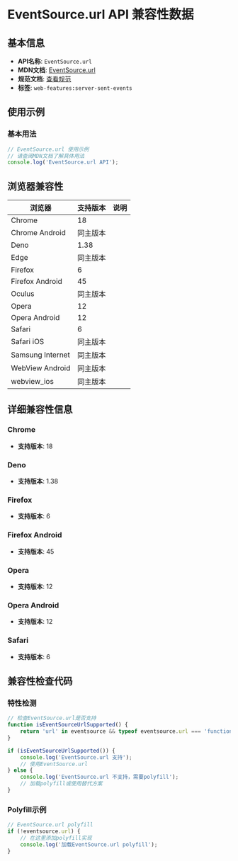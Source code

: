 # EventSource.url API 兼容性数据

## 基本信息

- **API名称**: `EventSource.url`
- **MDN文档**: [EventSource.url](https://developer.mozilla.org/docs/Web/API/EventSource/url)
- **规范文档**: [查看规范](https://html.spec.whatwg.org/multipage/server-sent-events.html#dom-eventsource-url-dev)
- **标签**: `web-features:server-sent-events`

## 使用示例

### 基本用法

```javascript
// EventSource.url 使用示例
// 请查阅MDN文档了解具体用法
console.log('EventSource.url API');
```

## 浏览器兼容性

| 浏览器 | 支持版本 | 说明 |
|--------|----------|------|
| Chrome | 18 |  |
| Chrome Android | 同主版本 |  |
| Deno | 1.38 |  |
| Edge | 同主版本 |  |
| Firefox | 6 |  |
| Firefox Android | 45 |  |
| Oculus | 同主版本 |  |
| Opera | 12 |  |
| Opera Android | 12 |  |
| Safari | 6 |  |
| Safari iOS | 同主版本 |  |
| Samsung Internet | 同主版本 |  |
| WebView Android | 同主版本 |  |
| webview_ios | 同主版本 |  |

## 详细兼容性信息

### Chrome

- **支持版本**: 18

### Deno

- **支持版本**: 1.38

### Firefox

- **支持版本**: 6

### Firefox Android

- **支持版本**: 45

### Opera

- **支持版本**: 12

### Opera Android

- **支持版本**: 12

### Safari

- **支持版本**: 6

## 兼容性检查代码

### 特性检测

```javascript
// 检查EventSource.url是否支持
function isEventSourceUrlSupported() {
    return 'url' in eventsource && typeof eventsource.url === 'function';
}

if (isEventSourceUrlSupported()) {
    console.log('EventSource.url 支持');
    // 使用EventSource.url
} else {
    console.log('EventSource.url 不支持，需要polyfill');
    // 加载polyfill或使用替代方案
}
```

### Polyfill示例

```javascript
// EventSource.url polyfill
if (!eventsource.url) {
    // 在这里添加polyfill实现
    console.log('加载EventSource.url polyfill');
}
```

